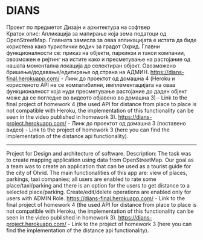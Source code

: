 # DIANS

Проект по предметот Дизајн и архитектура на софтвер  
Краток опис: Апликација за мапирање која зема податоци од OpenStreetMap. Главната замисла за оваа апликацијата е истата да биде користена како туристички водич за градот Охрид. Главни функционалности се: приказ на објекти, паркинзи и такси компании, овозможен е рејтинг на истите како и пресметување на растојание од нашата моментална локација до селектиран објект. Овозможено бришење/додавање/едитирање од страна на АДМИН.
https://dians-final.herokuapp.com/ - Линк до проектот од домашна 4 (Heroku и користеното API не се компатибилни, имплементацијата на оваа функционалност која нуди пресметување растојание до даден објект може да се погледне во видеото објавено во домашна 3) - Link to the final project of homework 4 (the used API for distance from place to place is not compatible with Heroku, the implementation of this functionality can be seen in the video published in homework 3). 
https://dians-project.herokuapp.com/ - Линк до проектот од домашна 3 (поставено видео) - Link to the project of homework 3 (here you can find the implementation of the distance api functionality).

-----------------------------------------------------------------------------------------------------------------------------------------------------------------------------------------

Project for Design and architecture of software. 
Description: The task was to create mapping application using data from OpenStreetMap. Our goal as a team was to create an application that can be used as a tourist guide for the city of Ohrid. The main functionalities of this app are: view of places, parkings, taxi companies; all users are enabled to rate some place/taxi/parking and there is an option for the users to get distance to a selected place/parking. Create/edit/delete operations are enabled only for users with ADMIN Role.
https://dians-final.herokuapp.com/ - Link to the final project of homework 4 (the used API for distance from place to place is not compatible with Heroku, the implementation of this functionality can be seen in the video published in homework 3). 
https://dians-project.herokuapp.com/ - Link to the project of homework 3 (here you can find the implementation of the distance api functionality).
